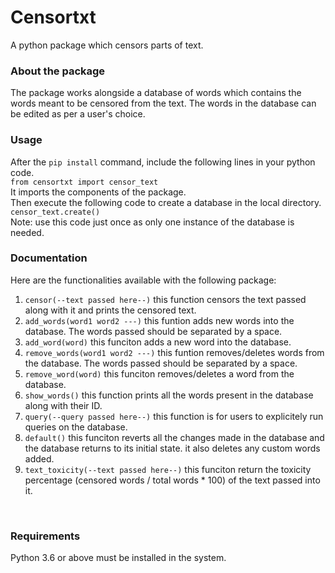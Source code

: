 # Censortxt
A python package which censors parts of text.
<br>
### About the package
The package works alongside a database of words which contains the words meant to be censored from the text. The words in the database can be edited as per a user's choice.
<br>
### Usage
After the `pip install` command, include the following lines in your python code. <br>
`from censortxt import censor_text` <br>
It imports the components of the package. <br>
Then execute the following code to create a database in the local directory. <br>
`censor_text.create()` <br>
Note: use this code just once as only one instance of the database is needed.

### Documentation
Here are the functionalities available with the following package:
1) `censor(--text passed here--)` this function censors the text passed along with it and prints the censored text.
2) `add_words(word1 word2 ---)` this funtion adds new words into the database. The words passed should be separated by a space.
3) `add_word(word)` this funciton adds a new word into the database.
4) `remove_words(word1 word2 ---)` this funtion removes/deletes words from the database. The words passed should be separated by a space.
5) `remove_word(word)` this funciton removes/deletes a word from the database.
6) `show_words()` this function prints all the words present in the database along with their ID.
7) `query(--query passed here--)` this function is for users to explicitely run queries on the database.
8) `default()` this funciton reverts all the changes made in the database and the database returns to its initial state. it also deletes any custom words added.
9) `text_toxicity(--text passed here--)` this funciton return the toxicity percentage (censored words / total words * 100) of the text passed into it.
<br>

### Requirements
Python 3.6 or above must be installed in the system.
